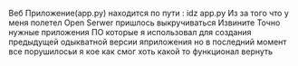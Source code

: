 Веб Приложение(app.py)
находится по пути : idz app.py
Из за того что у меня полетел Open Serwer пришлось выкручиваться Извините
Точно нужные приложения ПО которые я использовал для создания предыдущей одыкватной версии яприложения но в последний момент все порушилосьи я кое как смог хоть какой то функционал вернуть
